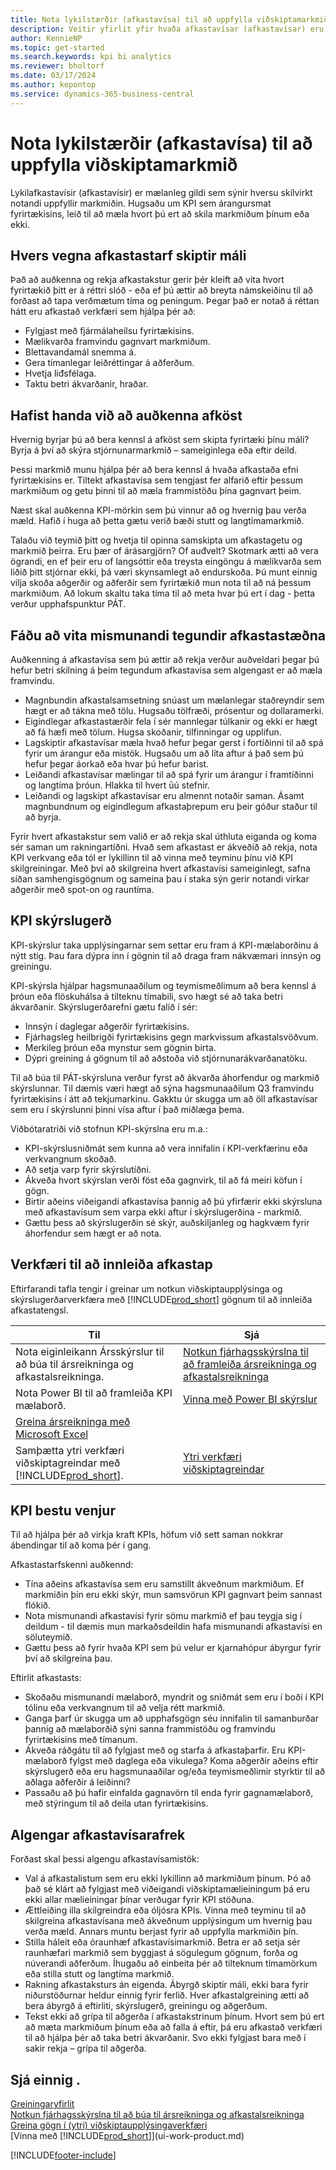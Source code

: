 ```yaml
---
title: Nota lykilstærðir (afkastavísa) til að uppfylla viðskiptamarkmið
description: Veitir yfirlit yfir hvaða afkastavísar (afkastavísar) eru og hvernig hægt er að nota þá til að uppfylla viðskiptamarkmiðin.
author: KennieNP
ms.topic: get-started
ms.search.keywords: kpi bi analytics
ms.reviewer: bholtorf
ms.date: 03/17/2024
ms.author: kepontop
ms.service: dynamics-365-business-central
---
```


# Nota lykilstærðir (afkastavísa) til að uppfylla viðskiptamarkmið

Lykilafkastavísir (afkastavísir) er mælanleg gildi sem sýnir hversu skilvirkt notandi uppfyllir markmiðin. Hugsaðu um KPI sem árangursmat fyrirtækisins, leið til að mæla hvort þú ert að skila markmiðum þínum eða ekki.

## Hvers vegna afkastastarf skiptir máli

Það að auðkenna og rekja afkastakstur gerir þér kleift að vita hvort fyrirtækið þitt er á réttri slóð - eða ef þú ættir að breyta námskeiðinu til að forðast að tapa verðmætum tíma og peningum. Þegar það er notað á réttan hátt eru afkastað verkfæri sem hjálpa þér að:

- Fylgjast með fjármálaheilsu fyrirtækisins.
- Mælikvarða framvindu gagnvart markmiðum.
- Blettavandamál snemma á.
- Gera tímanlegar leiðréttingar á aðferðum.
- Hvetja liđsfélaga.
- Taktu betri ákvarðanir, hraðar.

## Hafist handa við að auðkenna afköst

Hvernig byrjar þú að bera kennsl á afköst sem skipta fyrirtæki þínu máli? Byrja á því að skýra stjórnunarmarkmið – sameiginlega eða eftir deild.

Þessi markmið munu hjálpa þér að bera kennsl á hvaða afkastaða efni fyrirtækisins er. Tiltekt afkastavísa sem tengjast fer alfarið eftir þessum markmiðum og getu þinni til að mæla frammistöðu þína gagnvart þeim.

Næst skal auðkenna KPI-mörkin sem þú vinnur að og hvernig þau verða mæld. Hafið í huga að þetta gætu verið bæði stutt og langtímamarkmið.

Talaðu við teymið þitt og hvetja til opinna samskipta um afkastagetu og markmið þeirra. Eru þær of árásargjörn? Of auđvelt? Skotmark ætti að vera ögrandi, en ef þeir eru of langsóttir eða treysta eingöngu á mælikvarða sem liðið þitt stjórnar ekki, þá væri skynsamlegt að endurskoða. Þú munt einnig vilja skoða aðgerðir og aðferðir sem fyrirtækið mun nota til að ná þessum markmiðum. Að lokum skaltu taka tíma til að meta hvar þú ert í dag - þetta verður upphafspunktur PÁT.

## Fáðu að vita mismunandi tegundir afkastastæðna

Auðkenning á afkastavísa sem þú ættir að rekja verður auðveldari þegar þú hefur betri skilning á þeim tegundum afkastavísa sem algengast er að mæla framvindu.

- Magnbundin afkastalsamsetning snúast um mælanlegar staðreyndir sem hægt er að tákna með tölu. Hugsaðu tölfræði, prósentur og dollaramerki.
- Eigindlegar afkastastærðir fela í sér mannlegar túlkanir og ekki er hægt að fá hæfi með tölum. Hugsa skoðanir, tilfinningar og upplifun.
- Lagskiptir afkastavísar mæla hvað hefur þegar gerst í fortíðinni til að spá fyrir um árangur eða mistök. Hugsaðu um að líta aftur á það sem þú hefur þegar áorkað eða hvar þú hefur barist.
- Leiðandi afkastavísar mælingar til að spá fyrir um árangur í framtíðinni og langtíma þróun. Hlakka til hvert ūú stefnir.
- Leiðandi og lagskipt afkastavísar eru almennt notaðir saman. Ásamt magnbundnum og eigindlegum afkastaþrepum eru þeir góður staður til að byrja.

Fyrir hvert afkastakstur sem valið er að rekja skal úthluta eiganda og koma sér saman um rakningartíðni. Hvað sem afkastast er ákveðið að rekja, nota KPI verkvang eða tól er lykillinn til að vinna með teyminu þínu við KPI skilgreiningar. Með því að skilgreina hvert afkastavísi sameiginlegt, safna síðan samhengisgögnum og sameina þau í staka sýn gerir notandi virkar aðgerðir með spot-on og rauntíma.

## KPI skýrslugerð

KPI-skýrslur taka upplýsingarnar sem settar eru fram á KPI-mælaborðinu á nýtt stig. Þau fara dýpra inn í gögnin til að draga fram nákvæmari innsýn og greiningu.

KPI-skýrsla hjálpar hagsmunaaðilum og teymismeðlimum að bera kennsl á þróun eða flöskuhálsa á tilteknu tímabili, svo hægt sé að taka betri ákvarðanir. Skýrslugerðarefni gætu falið í sér:

- Innsýn í daglegar aðgerðir fyrirtækisins.
- Fjárhagsleg heilbrigði fyrirtækisins gegn markvissum afkastalsvöðvum.
- Merkileg þróun eða mynstur sem gögnin birta.
- Dýpri greining á gögnum til að aðstoða við stjórnunarákvarðanatöku.

Til að búa til PÁT-skýrsluna verður fyrst að ákvarða áhorfendur og markmið skýrslunnar. Til dæmis væri hægt að sýna hagsmunaaðilum Q3 framvindu fyrirtækisins í átt að tekjumarkinu. Gakktu úr skugga um að öll afkastavísar sem eru í skýrslunni þinni vísa aftur í það miðlæga þema.

Viðbótaratriði við stofnun KPI-skýrslna eru m.a.:

- KPI-skýrslusniðmát sem kunna að vera innifalin í KPI-verkfærinu eða verkvangnum skoðað.
- Að setja varp fyrir skýrslutíðni.
- Ákveða hvort skýrslan verði föst eða gagnvirk, til að fá meiri köfun í gögn.
- Birtir aðeins viðeigandi afkastavísa þannig að þú yfirfærir ekki skýrsluna með afkastavísum sem varpa ekki aftur í skýrslugerðina - markmið.
- Gættu þess að skýrslugerðin sé skýr, auðskiljanleg og hagkvæm fyrir áhorfendur sem hægt er að nota.

## Verkfæri til að innleiða afkastap

Eftirfarandi tafla tengir í greinar um notkun viðskiptaupplýsinga og skýrslugerðarverkfæra með [!INCLUDE[prod_short](includes/prod_short.md)] gögnum til að innleiða afkastatengsl.

| Til  | Sjá |
| --- | --- |
| Nota eiginleikann Ársskýrslur til að búa til ársreikninga og afkastalsreikninga. | [Notkun fjárhagsskýrslna til að framleiða ársreikninga og afkastalsreikninga](bi.md) |
| Nota Power BI til að framleiða KPI mælaborð. | [Vinna með Power BI skýrslur](across-working-with-powerbi.md) | 
| [Greina ársreikninga með Microsoft Excel](finance-analyze-excel.md) |
| Samþætta ytri verkfæri viðskiptagreindar með [!INCLUDE[prod_short](includes/prod_short.md)].| [Ytri verkfæri viðskiptagreindar](reports-external-analysis.md) |

## KPI bestu venjur

Til að hjálpa þér að virkja kraft KPIs, höfum við sett saman nokkrar ábendingar til að koma þér í gang.

Afkastastarfskenni auðkennd:

- Tína aðeins afkastavísa sem eru samstillt ákveðnum markmiðum. Ef markmiðin þín eru ekki skýr, mun samsvörun KPI gagnvart þeim sannast flókið.
- Nota mismunandi afkastavísi fyrir sömu markmið ef þau teygja sig í deildum - til dæmis mun markaðsdeildin hafa mismunandi afkastavísi en söluteymið.
- Gættu þess að fyrir hvaða KPI sem þú velur er kjarnahópur ábyrgur fyrir því að skilgreina þau.

Eftirlit afkastasts:

- Skoðaðu mismunandi mælaborð, myndrit og sniðmát sem eru í boði í KPI tólinu eða verkvangnum til að velja rétt markmið.
- Ganga þarf úr skugga um að upphafsgögn séu innifalin til samanburðar þannig að mælaborðið sýni sanna frammistöðu og framvindu fyrirtækisins með tímanum.
- Ákveða ráðgátu til að fylgjast með og starfa á afkastaþarfir. Eru KPI-mælaborð fylgst með daglega eða vikulega? Koma aðgerðir aðeins eftir skýrslugerð eða eru hagsmunaaðilar og/eða teymismeðlimir styrktir til að aðlaga aðferðir á leiðinni?
- Passaðu að þú hafir einfalda gagnavörn til enda fyrir gagnamælaborð, með stýringum til að deila utan fyrirtækisins.

## Algengar afkastavísarafrek

Forðast skal þessi algengu afkastavísamistök:

- Val á afkastalistum sem eru ekki lykillinn að markmiðum þínum. Þó að það sé klárt að fylgjast með viðeigandi viðskiptamælieiningum þá eru ekki allar mælieiningar þínar verðugar fyrir KPI stöðuna.
- Ættleiðing illa skilgreindra eða óljósra KPIs. Vinna með teyminu til að skilgreina afkastavísana með ákveðnum upplýsingum um hvernig þau verða mæld. Annars muntu berjast fyrir að uppfylla markmiðin þín.
- Stilla háleit eða óraunhæf afkastavísimarkmið. Betra er að setja sér raunhæfari markmið sem byggjast á sögulegum gögnum, forða og núverandi aðferðum. Íhugaðu að einbeita þér að tilteknum tímamörkum eða stilla stutt og langtíma markmið.
- Rakning afkastaksturs án eigenda. Ábyrgð skiptir máli, ekki bara fyrir niðurstöðurnar heldur einnig fyrir ferlið. Hver afkastalgreining ætti að bera ábyrgð á eftirliti, skýrslugerð, greiningu og aðgerðum.
- Tekst ekki að grípa til aðgerða í afkastakstrinum þínum. Hvort sem þú ert að mæta markmiðum þínum eða að falla á eftir, þá eru afkastað verkfæri til að hjálpa þér að taka betri ákvarðanir. Svo ekki fylgjast bara með í sakir rekja – grípa til aðgerða.

## Sjá einnig .

[Greiningaryfirlit](reports-bi-reporting.md)  
[Notkun fjárhagsskýrslna til að búa til ársreikninga og afkastalsreikninga](bi.md)  
[Greina gögn í (ytri) viðskiptaupplýsingaverkfæri](reports-external-analysis.md)  
[Vinna með [!INCLUDE[prod_short](includes/prod_short.md)]](ui-work-product.md)  

[!INCLUDE[footer-include](includes/footer-banner.md)]
